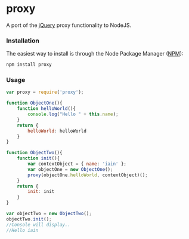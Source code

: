 # proxy
A port of the [jQuery](http://api.jquery.com/jQuery.proxy/) proxy functionality to NodeJS.

### Installation
The easiest way to install is through the Node Package Manager ([NPM](http://npmjs.org/)):

``` js
npm install proxy
```

### Usage
``` js 
var proxy = require('proxy');

function ObjectOne(){
	function helloWorld(){
		console.log("Hello " + this.name);
	}
	return {
		helloWorld: helloWorld
	}
}

function ObjectTwo(){
	function init(){
		var contextObject = { name: 'iain' };
		var objectOne = new ObjectOne();
		proxy(objectOne.helloWorld, contextObject)();
	}
	return {
		init: init
	}
}

var objectTwo = new ObjectTwo();
objectTwo.init();
//Console will display..
//Hello iain
```

